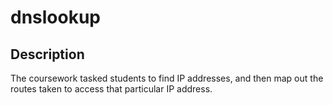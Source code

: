 # dnslookup
## Description
The coursework tasked students to find IP addresses, and then map out the routes taken to access that particular IP address.
